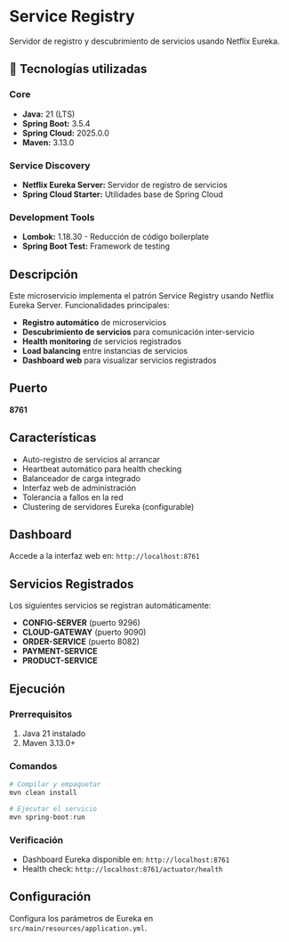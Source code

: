 # Service Registry

Servidor de registro y descubrimiento de servicios usando Netflix Eureka.

## 🚀 Tecnologías utilizadas

### Core
- **Java:** 21 (LTS)
- **Spring Boot:** 3.5.4
- **Spring Cloud:** 2025.0.0
- **Maven:** 3.13.0

### Service Discovery
- **Netflix Eureka Server:** Servidor de registro de servicios
- **Spring Cloud Starter:** Utilidades base de Spring Cloud

### Development Tools
- **Lombok:** 1.18.30 - Reducción de código boilerplate
- **Spring Boot Test:** Framework de testing

## Descripción

Este microservicio implementa el patrón Service Registry usando Netflix Eureka Server. Funcionalidades principales:

- **Registro automático** de microservicios
- **Descubrimiento de servicios** para comunicación inter-servicio
- **Health monitoring** de servicios registrados
- **Load balancing** entre instancias de servicios
- **Dashboard web** para visualizar servicios registrados

## Puerto
**8761**

## Características
- Auto-registro de servicios al arrancar
- Heartbeat automático para health checking
- Balanceador de carga integrado
- Interfaz web de administración
- Tolerancia a fallos en la red
- Clustering de servidores Eureka (configurable)

## Dashboard
Accede a la interfaz web en: `http://localhost:8761`

## Servicios Registrados
Los siguientes servicios se registran automáticamente:
- **CONFIG-SERVER** (puerto 9296)
- **CLOUD-GATEWAY** (puerto 9090) 
- **ORDER-SERVICE** (puerto 8082)
- **PAYMENT-SERVICE**
- **PRODUCT-SERVICE**

## Ejecución

### Prerrequisitos
1. Java 21 instalado
2. Maven 3.13.0+

### Comandos
```powershell
# Compilar y empaquetar
mvn clean install

# Ejecutar el servicio
mvn spring-boot:run
```

### Verificación
- Dashboard Eureka disponible en: `http://localhost:8761`
- Health check: `http://localhost:8761/actuator/health`

## Configuración

Configura los parámetros de Eureka en `src/main/resources/application.yml`.
